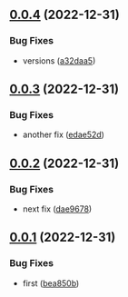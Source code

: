 ## [0.0.4](https://github.com/EncyclopediaGalactica/Sdk.Core/compare/0.0.3...0.0.4) (2022-12-31)


### Bug Fixes

* versions ([a32daa5](https://github.com/EncyclopediaGalactica/Sdk.Core/commit/a32daa5667c6c6d7270a2a1e29b11402df718133))

## [0.0.3](https://github.com/EncyclopediaGalactica/Sdk.Core/compare/0.0.2...0.0.3) (2022-12-31)


### Bug Fixes

* another fix ([edae52d](https://github.com/EncyclopediaGalactica/Sdk.Core/commit/edae52df2a94f630a9e175bbb92bbde061e82624))

## [0.0.2](https://github.com/EncyclopediaGalactica/Sdk.Core/compare/0.0.1...0.0.2) (2022-12-31)


### Bug Fixes

* next fix ([dae9678](https://github.com/EncyclopediaGalactica/Sdk.Core/commit/dae9678a64ecd95d07b710f8c5745c81aa7033d6))

## [0.0.1](https://github.com/EncyclopediaGalactica/Sdk.Core/compare/0.0.0...0.0.1) (2022-12-31)


### Bug Fixes

* first ([bea850b](https://github.com/EncyclopediaGalactica/Sdk.Core/commit/bea850b61eb611016d33e0704cfc0fe557581c02))
